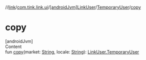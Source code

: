 //[link](../../../index.md)/[com.tink.link.ui](../../index.md)/[[androidJvm]LinkUser](../index.md)/[TemporaryUser](index.md)/[copy](copy.md)



# copy  
[androidJvm]  
Content  
fun [copy](copy.md)(market: [String](https://kotlinlang.org/api/latest/jvm/stdlib/kotlin/-string/index.html), locale: [String](https://kotlinlang.org/api/latest/jvm/stdlib/kotlin/-string/index.html)): [LinkUser.TemporaryUser](index.md)  



